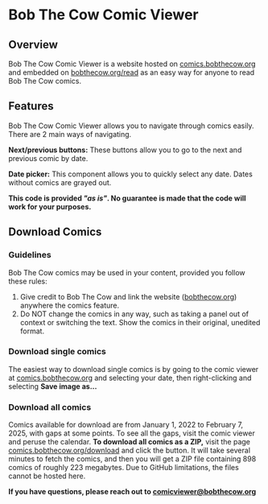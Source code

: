 # Bob The Cow Comic Viewer
## Overview

Bob The Cow Comic Viewer is a website hosted on [comics.bobthecow.org](comics.bobthecow.org) and embedded on [bobthecow.org/read](bobthecow.org/read) as an easy way for anyone to read Bob The Cow comics.

## Features
Bob The Cow Comic Viewer allows you to navigate through comics easily.
There are 2 main ways of navigating.

**Next/previous buttons:** These buttons allow you to go to the next and previous comic by date.

**Date picker:** This component allows you to quickly select any date. Dates without comics are grayed out.

**This code is provided *"as is"*. No guarantee is made that the code will work for your purposes.**

## Download Comics

### Guidelines
Bob The Cow comics may be used in your content, provided you follow these rules:
1. Give credit to Bob The Cow and link the website ([bobthecow.org](bobthecow.org)) anywhere the comics feature.
2. Do NOT change the comics in any way, such as taking a panel out of context or switching the text. Show the comics in their original, unedited format.
### Download single comics
The easiest way to download single comics is by going to the comic viewer at [comics.bobthecow.org](comics.bobthecow.org) and selecting your date, then right-clicking and selecting **Save image as...**
### Download all comics
Comics available for download are from January 1, 2022 to February 7, 2025, with gaps at some points. To see all the gaps, visit the comic viewer and peruse the calendar.
**To download all comics as a ZIP,** visit the page [comics.bobthecow.org/download](comics.bobthecow.org/download) and click the button. It will take several minutes to fetch the comics, and then you will get a ZIP file containing 898 comics of roughly 223 megabytes. Due to GitHub limitations, the files cannot be hosted here.

**If you have questions, please reach out to [comicviewer@bobthecow.org](mailto:comicviewer@bobthecow.org)**
